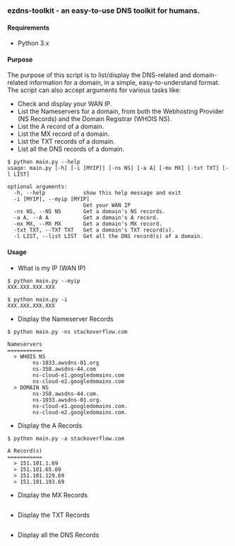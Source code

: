 ### ezdns-toolkit - an easy-to-use DNS toolkit for humans.

#### Requirements

- Python 3.x

#### Purpose

The purpose of this script is to list/display the DNS-related and domain-related information for a domain, in a simple, easy-to-understand format.  
The script can also accept arguments for various tasks like:


- Check and display your WAN IP.
- List the Nameservers for a domain, from both the Webhosting Provider (NS Records) and the Domain Registrar (WHOIS NS).
- List the A record of a domain.
- List the MX record of a domain.
- List the TXT records of a domain.
- List all the DNS records of a domain.

```
$ python main.py --help
usage: main.py [-h] [-i [MYIP]] [-ns NS] [-a A] [-mx MX] [-txt TXT] [-l LIST]

optional arguments:
  -h, --help            show this help message and exit
  -i [MYIP], --myip [MYIP]
                        Get your WAN IP
  -ns NS, --NS NS       Get a domain's NS records.
  -a A, --A A           Get a domain's A record.
  -mx MX, --MX MX       Get a domain's MX record.
  -txt TXT, --TXT TXT   Get a domain's TXT record(s).
  -l LIST, --list LIST  Get all the DNS record(s) of a domain.
```

#### Usage

- What is my IP (WAN IP)
```
$ python main.py --myip
XXX.XXX.XXX.XXX

$ python main.py -i
XXX.XXX.XXX.XXX
```

- Display the Nameserver Records
```
$ python main.py -ns stackoverflow.com

Nameservers
===========
  > WHOIS NS
        ns-1033.awsdns-01.org
        ns-358.awsdns-44.com
        ns-cloud-e1.googledomains.com
        ns-cloud-e2.googledomains.com
  > DOMAIN NS
        ns-358.awsdns-44.com.
        ns-1033.awsdns-01.org.
        ns-cloud-e1.googledomains.com.
        ns-cloud-e2.googledomains.com.
```
  
- Display the A Records
```
$ python main.py -a stackoverflow.com

A Record(s)
===========
  > 151.101.1.69
  > 151.101.65.69
  > 151.101.129.69
  > 151.101.193.69
```
  
- Display the MX Records
```
```
  
- Display the TXT Records
```
```
  
- Display all the DNS Records
```
```
